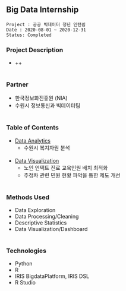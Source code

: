 ## Big Data Internship
~~~
Project : 공공 빅데이터 청년 인턴쉽
Date : 2020-08-01 ~ 2020-12-31
Status: Completed
~~~

### Project Description
* ++ </br></br>
### Partner
* 한국정보화진흥원 (NIA)
* 수원시 정보통신과 빅데이터팀 </br></br>

### Table of Contents
* [Data Analytics](link)
  * 수원시 복지자원 분석 </br></br>
* [Data Visualization](link)
  * 노인 언택트 진료 교육인원 배치 최적화
  * 주정차 관련 민원 현황 파악을 통한 제도 개선</br></br>

### Methods Used
* Data Exploration
* Data Processing/Cleaning
* Descriptive Statistics
* Data Visualization/Dashboard </br></br>

### Technologies
* Python
* R
* IRIS BigdataPlatform, IRIS DSL
* R Studio
